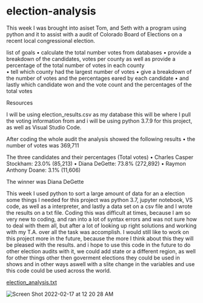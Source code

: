 # election-analysis

  This week I was brought into asiset Tom, and Seth with a program using python and it to assist with a audit of Colorado Board of Elections on a recent local congressional election.
  
  list of goals 
•	calculate the total number votes from  databases 
•	provide a breakdown of the candidates, votes per county as well as provide a percentage of the total number of votes in each county  
•	tell which county had the largest number of votes 
•	give a breakdown of the number of votes and the percentages eared by each candidate 
•	and lastly which candidate won and the vote count and the percentages of the total votes 

Resources 

I will be using election_results.csv as my database this will be where I pull the voting information from and i will be using python 3.7.9 for this project, as well as Visual Studio Code.

After coding the whole audit the analysis showed the following results 
•	the number of votes was 369,711

The three candidates and their percentages (Total votes)
•	Charles Casper Stockham: 23.0% (85,213)
•	Diana DeGette: 73.8% (272,892)
•	Raymon Anthony Doane: 3.1% (11,606)

The winner was Diana DeGette 

This week I used python to sort a large amount of data for an a election some things I needed for this project was python 3.7, jupyter notebook, VS code, as well as a interpreter, and lastly a data set on a csv file and I wrote the results on a txt file. Coding this was difficult at times, because I am so very new to coding, and ran into a lot of syntax errors and was not sure how to deal with them all, but after a lot of looking up right solutions and working with my T.A. over all the task was accomplish. I would still like to work on this project more in the future, because the more I think about this they will be pleased with the results. and i hope to use this code in the future to do other election audits with it, we could add state or a different region, as well for other things other then goverment elections they could be used in shows and in other ways aswell with a slite change in the variables and use this code could be used across the world.

[election_analysis.txt](https://github.com/VitaminDsun/election-analysis/files/8140448/election_analysis.txt)

![Screen Shot 2022-02-17 at 12 20 28 AM](https://user-images.githubusercontent.com/93777016/155700921-3b53af15-8e3c-4cd1-92ff-69a6350dea0f.png)


